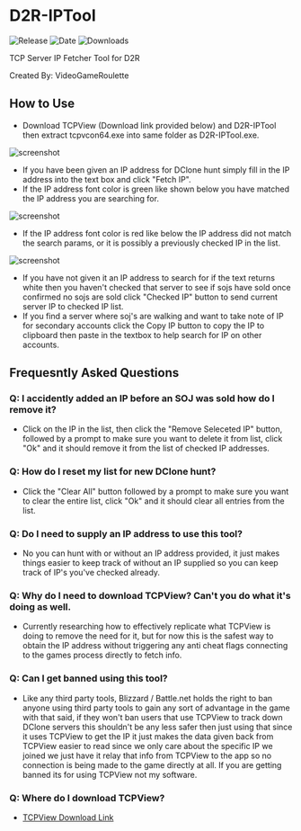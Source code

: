 # D2R-IPTool
![Release](https://img.shields.io/github/v/release/VideoGameRoulette/D2R-IPTool?label=current%20release&style=for-the-badge)
![Date](https://img.shields.io/github/release-date/VideoGameRoulette/D2R-IPTool?style=for-the-badge)
![Downloads](https://img.shields.io/github/downloads/VideoGameRoulette/D2R-IPTool/total?color=%23007EC6&style=for-the-badge)

TCP Server IP Fetcher Tool for D2R

Created By: VideoGameRoulette

## How to Use
- Download TCPView (Download link provided below) and D2R-IPTool then extract tcpvcon64.exe into same folder as D2R-IPTool.exe.

![screenshot](https://user-images.githubusercontent.com/13387887/137440125-96b56270-95f1-4d95-9c8f-a9e27ad469bc.png)

- If you have been given an IP address for DClone hunt simply fill in the IP address into the text box and click "Fetch IP".
- If the IP address font color is green like shown below you have matched the IP address you are searching for.

![screenshot](https://cdn.discordapp.com/attachments/894715703834333225/898430586174181377/unknown.png)
- If the IP address font color is red like below the IP address did not match the search params, or it is possibly a previously checked IP in the list.

![screenshot](https://cdn.discordapp.com/attachments/894715703834333225/898430417634463744/unknown.png)
- If you have not given it an IP address to search for if the text returns white then you haven't checked that server to see if sojs have sold once confirmed no sojs are sold click "Checked IP" button to send current server IP to checked IP list.
- If you find a server where soj's are walking and want to take note of IP for secondary accounts click the Copy IP button to copy the IP to clipboard then paste in the textbox to help search for IP on other accounts.

## Frequesntly Asked Questions

### Q: I accidently added an IP before an SOJ was sold how do I remove it?
- Click on the IP in the list, then click the "Remove Seleceted IP" button, followed by a prompt to make sure you want to delete it from list, click "Ok" and it should remove it from the list of checked IP addresses.

### Q: How do I reset my list for new DClone hunt?
- Click the "Clear All" button followed by a prompt to make sure you want to clear the entire list, click "Ok" and it should clear all entries from the list.

### Q: Do I need to supply an IP address to use this tool?
- No you can hunt with or without an IP address provided, it just makes things easier to keep track of without an IP supplied so you can keep track of IP's you've checked already.

### Q: Why do I need to download TCPView? Can't you do what it's doing as well.
- Currently researching how to effectively replicate what TCPView is doing to remove the need for it, but for now this is the safest way to obtain the IP address without triggering any anti cheat flags connecting to the games process directly to fetch info.

### Q: Can I get banned using this tool?
- Like any third party tools, Blizzard / Battle.net holds the right to ban anyone using third party tools to gain any sort of advantage in the game with that said, if they won't ban users that use TCPView to track down DClone servers this shouldn't be any less safer then just using that since it uses TCPView to get the IP it just makes the data given back from TCPView easier to read since we only care about the specific IP we joined we just have it relay that info from TCPView to the app so no connection is being made to the game directly at all. If you are getting banned its for using TCPView not my software.

### Q: Where do I download TCPView?
- [TCPView Download Link](https://download.sysinternals.com/files/TCPView.zip)
